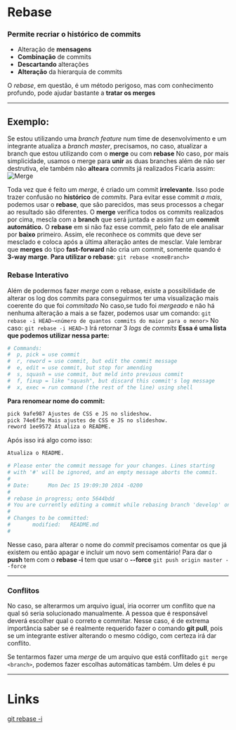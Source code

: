 # Rebase
### Permite recriar o histórico de commits
- Alteração de **mensagens**
- **Combinação** de commits
- **Descartando** alterações
- **Alteração** da hierarquia de commits

O *rebase*, em questão, é um método perigoso, mas com conhecimento profundo, pode ajudar bastante a **tratar os merges**

--- 
## Exemplo:
Se estou utilizando uma *branch feature* num time de desenvolvimento e um integrante atualiza a *branch master*, precisamos, no caso, atualizar a branch que estou utilizando com o **merge** ou com **rebase**
No caso, por mais simplicidade, usamos o merge para **unir** as duas branches além de não ser destrutiva, ele também não **alteara** commits já realizados
Ficaria assim:
![Merge](https://static.concrete.com.br/uploads/2017/08/image5-768x515.png)

Toda vez que é feito um *merge*, é criado um commit **irrelevante**. Isso pode trazer confusão no **histórico** de *commits*.
Para evitar esse commit *a mais*, podemos usar o **rebase**, que são parecidos, mas seus processos a chegar ao resultado são diferentes. 
O **merge** verifica todos os commits realizados por cima, mescla com a **branch** que será juntada e assim faz um **commit automático.** 
O **rebase** em si não faz esse commit, pelo fato de ele analisar por **baixo** primeiro. Assim, ele reconhece os commits que deve ser mesclado e coloca após a última alteração antes de mesclar.
Vale lembrar que **merges** do tipo **fast-forward** não cria um commit, somente quando é **3-way marge**.
**Para utilizar o rebase**:
`git rebase <nomeBranch>`


### Rebase Interativo
Além de podermos fazer *merge* com o rebase, existe a possibilidade de alterar os log dos commits para conseguirmos ter uma visualização mais coerente do que foi *commitado*
No caso,se tudo foi *mergeado* e não há nenhuma alteração a mais a se fazer, podemos usar um comando:
`git rebase -i HEAD~<número de quantos commits do maior para o menor>`
No caso:
`git rebase -i HEAD~3`
Irá retornar 3 *logs* de *commits*
**Essa é uma lista que podemos utilizar nessa parte:**

```bash
# Commands:
#  p, pick = use commit
#  r, reword = use commit, but edit the commit message
#  e, edit = use commit, but stop for amending
#  s, squash = use commit, but meld into previous commit
#  f, fixup = like "squash", but discard this commit's log message
#  x, exec = run command (the rest of the line) using shell
```

**Para renomear nome do commit:**
```bash
pick 9afe987 Ajustes de CSS e JS no slideshow.
pick 74e6f3e Mais ajustes de CSS e JS no slideshow.
reword 1ee9572 Atualiza o README.
```
Após isso irá algo como isso:
```bash
Atualiza o README.

# Please enter the commit message for your changes. Lines starting
# with '#' will be ignored, and an empty message aborts the commit.
#
# Date:      Mon Dec 15 19:09:30 2014 -0200
#
# rebase in progress; onto 5644bdd
# You are currently editing a commit while rebasing branch 'develop' on '5644bdd'.
#
# Changes to be committed:
#       modified:   README.md
#
```
Nesse caso, para alterar o nome do *commit* precisamos comentar os que já existem ou então apagar e incluir um novo sem comentário!
Para dar o **push** tem com o **rebase -i** tem que usar o **--force**
`git push origin master --force`

---

### Conflitos
No caso, se alterarmos um arquivo igual, iria ocorrer um conflito que na qual só seria solucionado manualmente. A pessoa que é responsável deverá escolher qual o correto e commitar. 
Nesse caso, é de extrema importância saber se é realmente requerido fazer o comando **git pull**, pois se um integrante estiver alterando o mesmo código, com certeza irá dar conflito.

Se tentarmos fazer uma *merge* de um arquivo que está conflitado `git merge <branch>`, podemos fazer escolhas automáticas também. Um deles é pu

---

# Links

[git rebase -i](http://www.raphaelfabeni.com.br/git-alterando-commits-parte-1/)
<!--stackedit_data:
eyJoaXN0b3J5IjpbLTE3NjAyODUzNjMsLTIwOTM2NzQxNjksMT
M2Nzc4OTMzNiwtNzMxNTY5NDU1LDk2MzY2NDE2NSwtMTE0ODUx
MjgwOCw4ODg5ODM0MDIsLTEwNDQxODIyOTMsMzc2NzU3MjAwLD
E5NzI5NzU5MTEsMTY1NTUwOTE3MV19
-->